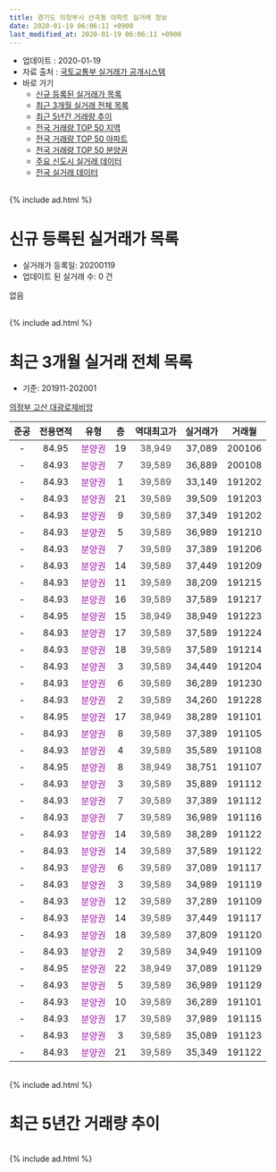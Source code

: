 ```yaml
---
title: 경기도 의정부시 산곡동 아파트 실거래 정보
date: 2020-01-19 06:06:11 +0900
last_modified_at: 2020-01-19 06:06:11 +0900
---
```


* 업데이트 : 2020-01-19
* 자료 출처 : [국토교통부 실거래가 공개시스템](http://rt.molit.go.kr)
* 바로 가기
    * [신규 등록된 실거래가 목록](#신규-등록된-실거래가-목록)
    * [최근 3개월 실거래 전체 목록](#최근-3개월-실거래-전체-목록)
    * [최근 5년간 거래량 추이](#최근-5년간-거래량-추이)
    * [전국 거래량 TOP 50 지역](https://apt-info.github.io/apt-trade-info/최근-3개월-전국에서-가장-거래가-많이-발생한-지역)
    * [전국 거래량 TOP 50 아파트](https://apt-info.github.io/apt-trade-info/최근-3개월-전국에서-가장-거래가-많이-발생한-아파트)
    * [전국 거래량 TOP 50 분양권](https://apt-info.github.io/apt-trade-info/최근-3개월-전국에서-가장-거래가-많이-발생한-분양권)
    * [주요 신도시 실거래 데이터](https://apt-info.github.io/apt-trade-info/주요-신도시)
    * [전국 실거래 데이터](https://apt-info.github.io/apt-trade-info/전국)
<br>
{% include ad.html %}
<br>

# 신규 등록된 실거래가 목록
* 실거래가 등록일: 20200119
* 업데이트 된 실거래 수: 0 건

없음

<br>
{% include ad.html %}
<br>

# 최근 3개월 실거래 전체 목록
* 기준: 201911-202001


[의정부 고산 대광로제비앙](https://search.naver.com/search.naver?query=%EA%B2%BD%EA%B8%B0%EB%8F%84+%EC%9D%98%EC%A0%95%EB%B6%80%EC%8B%9C+%EC%82%B0%EA%B3%A1%EB%8F%99+%EC%9D%98%EC%A0%95%EB%B6%80+%EA%B3%A0%EC%82%B0+%EB%8C%80%EA%B4%91%EB%A1%9C%EC%A0%9C%EB%B9%84%EC%95%99)

|준공|전용면적|유형|층|역대최고가|실거래가|거래월|
|:---:|:---:|:---:|:---:|:---:|:---:|:---:|
|-|84.95|<span style="color:#9C11A5">분양권</span>|19|<span style="color:#444444">38,949</span>|37,089|200106|
|-|84.93|<span style="color:#9C11A5">분양권</span>|7|<span style="color:#444444">39,589</span>|36,889|200108|
|-|84.93|<span style="color:#9C11A5">분양권</span>|1|<span style="color:#444444">39,589</span>|33,149|191202|
|-|84.93|<span style="color:#9C11A5">분양권</span>|21|<span style="color:#444444">39,589</span>|39,509|191203|
|-|84.93|<span style="color:#9C11A5">분양권</span>|9|<span style="color:#444444">39,589</span>|37,349|191202|
|-|84.93|<span style="color:#9C11A5">분양권</span>|5|<span style="color:#444444">39,589</span>|36,989|191210|
|-|84.93|<span style="color:#9C11A5">분양권</span>|7|<span style="color:#444444">39,589</span>|37,389|191206|
|-|84.93|<span style="color:#9C11A5">분양권</span>|14|<span style="color:#444444">39,589</span>|37,449|191209|
|-|84.93|<span style="color:#9C11A5">분양권</span>|11|<span style="color:#444444">39,589</span>|38,209|191215|
|-|84.93|<span style="color:#9C11A5">분양권</span>|16|<span style="color:#444444">39,589</span>|37,589|191217|
|-|84.95|<span style="color:#9C11A5">분양권</span>|15|<span style="color:#444444">38,949</span>|38,949|191223|
|-|84.93|<span style="color:#9C11A5">분양권</span>|17|<span style="color:#444444">39,589</span>|37,589|191224|
|-|84.93|<span style="color:#9C11A5">분양권</span>|18|<span style="color:#444444">39,589</span>|37,589|191214|
|-|84.93|<span style="color:#9C11A5">분양권</span>|3|<span style="color:#444444">39,589</span>|34,449|191204|
|-|84.93|<span style="color:#9C11A5">분양권</span>|6|<span style="color:#444444">39,589</span>|36,289|191230|
|-|84.93|<span style="color:#9C11A5">분양권</span>|2|<span style="color:#444444">39,589</span>|34,260|191228|
|-|84.95|<span style="color:#9C11A5">분양권</span>|17|<span style="color:#444444">38,949</span>|38,289|191101|
|-|84.93|<span style="color:#9C11A5">분양권</span>|8|<span style="color:#444444">39,589</span>|37,389|191105|
|-|84.93|<span style="color:#9C11A5">분양권</span>|4|<span style="color:#444444">39,589</span>|35,589|191108|
|-|84.95|<span style="color:#9C11A5">분양권</span>|8|<span style="color:#444444">38,949</span>|38,751|191107|
|-|84.93|<span style="color:#9C11A5">분양권</span>|3|<span style="color:#444444">39,589</span>|35,889|191112|
|-|84.93|<span style="color:#9C11A5">분양권</span>|7|<span style="color:#444444">39,589</span>|37,389|191112|
|-|84.93|<span style="color:#9C11A5">분양권</span>|7|<span style="color:#444444">39,589</span>|36,989|191116|
|-|84.93|<span style="color:#9C11A5">분양권</span>|14|<span style="color:#444444">39,589</span>|38,289|191122|
|-|84.93|<span style="color:#9C11A5">분양권</span>|14|<span style="color:#444444">39,589</span>|37,589|191122|
|-|84.93|<span style="color:#9C11A5">분양권</span>|6|<span style="color:#444444">39,589</span>|37,089|191117|
|-|84.93|<span style="color:#9C11A5">분양권</span>|3|<span style="color:#444444">39,589</span>|34,989|191119|
|-|84.93|<span style="color:#9C11A5">분양권</span>|12|<span style="color:#444444">39,589</span>|37,289|191109|
|-|84.93|<span style="color:#9C11A5">분양권</span>|14|<span style="color:#444444">39,589</span>|37,449|191117|
|-|84.93|<span style="color:#9C11A5">분양권</span>|18|<span style="color:#444444">39,589</span>|37,809|191120|
|-|84.93|<span style="color:#9C11A5">분양권</span>|2|<span style="color:#444444">39,589</span>|34,949|191109|
|-|84.95|<span style="color:#9C11A5">분양권</span>|22|<span style="color:#444444">38,949</span>|37,089|191129|
|-|84.93|<span style="color:#9C11A5">분양권</span>|5|<span style="color:#444444">39,589</span>|36,989|191129|
|-|84.93|<span style="color:#9C11A5">분양권</span>|10|<span style="color:#444444">39,589</span>|36,289|191101|
|-|84.93|<span style="color:#9C11A5">분양권</span>|17|<span style="color:#444444">39,589</span>|37,989|191115|
|-|84.93|<span style="color:#9C11A5">분양권</span>|3|<span style="color:#444444">39,589</span>|35,089|191123|
|-|84.93|<span style="color:#9C11A5">분양권</span>|21|<span style="color:#444444">39,589</span>|35,349|191122|


<br>
{% include ad.html %}
<br>

# 최근 5년간 거래량 추이


<div style="width:100%;">
    <canvas id="deal_progress" height="200"></canvas>
</div>

<script>
new Chart(document.getElementById("deal_progress"), {
    type: 'line',
    data: {
        labels: ['201501','201502','201503','201504','201505','201506','201507','201508','201509','201510','201511','201512','201601','201602','201603','201604','201605','201606','201607','201608','201609','201610','201611','201612','201701','201702','201703','201704','201705','201706','201707','201708','201709','201710','201711','201712','201801','201802','201803','201804','201805','201806','201807','201808','201809','201810','201811','201812','201901','201902','201903','201904','201905','201906','201907','201908','201909','201910','201911','201912','202001'],
        datasets: [{
            label: '매매',
            pointRadius: 1,
            data: [0, 0, 0, 0, 0, 0, 0, 0, 0, 0, 0, 0, 0, 0, 0, 0, 0, 0, 0, 0, 0, 0, 0, 0, 0, 0, 0, 0, 0, 0, 0, 0, 0, 0, 0, 0, 0, 0, 0, 0, 0, 0, 0, 0, 0, 0, 14, 11, 6, 1, 1, 3, 5, 6, 7, 13, 26, 17, 21, 14, 2],
            borderColor: "rgba(255, 201, 14, 1)",
            backgroundColor: "rgba(255, 201, 14, 0.5)",
            fill: false,
            lineTension: 0
        },{
            label: '전월세',
            pointRadius: 1,
            data: [0, 0, 0, 0, 0, 0, 0, 0, 0, 0, 0, 0, 0, 0, 0, 0, 0, 0, 0, 0, 0, 0, 0, 0, 0, 0, 0, 0, 0, 0, 0, 0, 0, 0, 0, 0, 0, 0, 0, 0, 0, 0, 0, 0, 0, 0, 0, 0, 0, 0, 0, 0, 0, 0, 0, 0, 0, 0, 0, 0, 0],
            borderColor: "rgba(0, 141, 185, 1)",
            backgroundColor: "rgba(0, 141, 185, 0.5)",
            fill: false,
            lineTension: 0
        }
        ]
    },
    options: {
        responsive: true,
        title: {
            display: false
        },
        tooltips: {
            mode: 'index',
            intersect: false
        },
        hover: {
            mode: 'nearest',
            intersect: true
        },
        scales: {
            xAxes: [{
                display: true,
                scaleLabel: {
                    display: true,
                    labelString: '년/월'
                }
            }],
            yAxes: [{
                display: true,
                ticks: {
                    suggestedMin: 0,
                },
                scaleLabel: {
                    display: true,
                    labelString: '실거래 수'
                }
            }]
        }
    }
});

</script>


<br>
{% include ad.html %}
<br>

